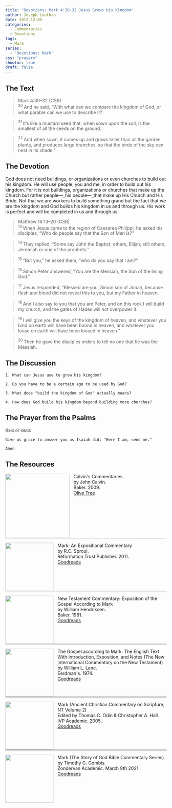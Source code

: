 ```yaml
---
title: "Devotions: Mark 4:30-32 Jesus Grows His Kingdom"
author: Joseph Louthan
date: 2012-12-05
categories:
  - Commentaries
  - Devotions
tags:
  - Mark
series:
  - 'Devotions: Mark'
css: "prayers"
showtoc: true
draft: false
---
```

## The Text

>Mark 4:30–32 (CSB)  
><sup> 30 </sup> And he said, “With what can we compare the kingdom of God, or what parable can we use to describe it? 

><sup> 31 </sup> It’s like a mustard seed that, when sown upon the soil, is the smallest of all the seeds on the ground. 

><sup> 32 </sup> And when sown, it comes up and grows taller than all the garden plants, and produces large branches, so that the birds of the sky can nest in its shade.”

## The Devotion

God does not need buildings, or organizations or even churches to build out his kingdom. He will use people, you and me, in order to build out his kingdom. For it is not buildings, organizations or churches that make up the Church but rather people—_his people—_that make up His Church and His Bride. Not that we are workers to build something grand but the fact that we are the kingdom and God builds his kingdom in us and through us. His work is perfect and will be completed in us and through us.

>Matthew 16:13–20 (CSB)  
><sup> 13 </sup> When Jesus came to the region of Caesarea Philippi, he asked his disciples, “Who do people say that the Son of Man is?” 

><sup> 14 </sup> They replied, “Some say John the Baptist; others, Elijah; still others, Jeremiah or one of the prophets.” 

><sup> 15 </sup> “But you,” he asked them, “who do you say that I am?” 

><sup> 16 </sup> Simon Peter answered, “You are the Messiah, the Son of the living God.” 

><sup> 17 </sup> Jesus responded, “Blessed are you, Simon son of Jonah, because flesh and blood did not reveal this to you, but my Father in heaven. 

><sup> 18 </sup> And I also say to you that you are Peter, and on this rock I will build my church, and the gates of Hades will not overpower it. 

><sup> 19 </sup> I will give you the keys of the kingdom of heaven, and whatever you bind on earth will have been bound in heaven, and whatever you loose on earth will have been loosed in heaven.” 

><sup> 20 </sup> Then he gave the disciples orders to tell no one that he was the Messiah.

## The Discussion

```text
1. What can Jesus use to grow his kingdom?
```

```text
2. Do you have to be a certain age to be used by God?
```

```text
3. What does "build the kingdom of God" actually means?
```

```text
4. How does God build his kingdom beyond building more churches? 
```

## The Prayer from the Psalms

>

<div style='font-variant: small-caps;'>
King of kings
</div>

```text
Give us grace to answer you as Isaiah did: "Here I am, send me."

Amen
```

<div style="page-break-after: always;"></div>


## The Resources

<p style="clear:both;">

<img src="/images/resources/commentary-calvin-set.png" align="left" width="200" style="padding-right: 10px" />Calvin's Commentaries.  
by John Calvin.  
Baker. 2009.  
[Olive Tree](https://www.olivetree.com/store/product.php?productid=17517)

<p style="clear:both;">

---

<img src="/images/resources/commentary-mark-sproul.jpg" align="left" width="150" style="padding-right: 10px" />Mark: An Expositional Commentary  
by R.C. Sproul.  
Reformation Trust Publisher. 2011.  
[Goodreads](https://www.goodreads.com/book/show/13329901-mark?ac=1&from_search=true&qid=AjPCOwNAXj&rank=1)

<p style="clear:both;">

---

<img src="/images/resources/commentary-mark-hendriksen.jpg" align="left" width="150" style="padding-right: 10px" />New Testament Commentary: Exposition of the Gospel According to Mark  
by William Hendriksen.  
Baker. 1981.  
[Goodreads](https://www.goodreads.com/book/show/2365098.Mark)

<p style="clear:both;">

---

<img src="/images/resources/commentary-mark-lane.jpg" align="left" width="150" style="padding-right: 10px" />The Gospel according to Mark: The English Text With Introduction, Exposition, and Notes (The New International Commentary on the New Testament)  
by William L. Lane.  
Eerdman's. 1974.  
[Goodreads](https://www.goodreads.com/book/show/978619.The_Gospel_of_Mark?from_search=true&from_srp=true&qid=UOUMUiJ7z4&rank=2)

<p style="clear:both;">

---

<img src="/images/resources/commentary-mark-oden.jpg" align="left" width="150" style="padding-right: 10px" />Mark (Ancient Christian Commentary on Scripture, NT Volume 2)  
Edited by Thomas C. Odin & Christopher A. Hall  
IVP Academic. 2005.  
[Goodreads](https://www.goodreads.com/book/show/33015669-mark)

<p style="clear:both;">

---

<img src="/images/resources/commentary-mark-gombis.jpg" align="left" width="150" style="padding-right: 10px" />Mark (The Story of God Bible Commentary Series)  
by Timothy G. Gombis.   
Zondervan Academic. March 9th 2021.  
[Goodreads](https://www.goodreads.com/book/show/54287613-mark)

<p style="clear:both;">
